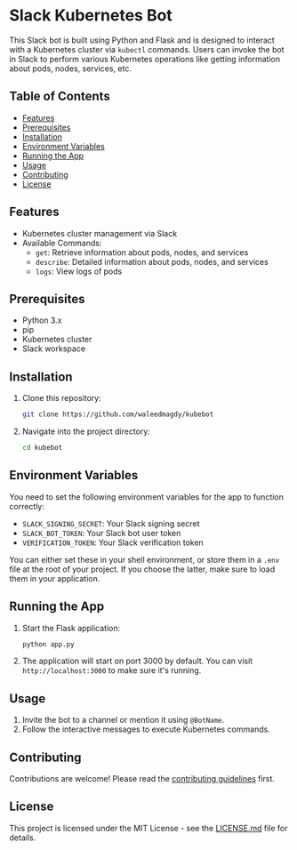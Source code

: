 # Slack Kubernetes Bot

This Slack bot is built using Python and Flask and is designed to interact with a Kubernetes cluster via `kubectl` commands. Users can invoke the bot in Slack to perform various Kubernetes operations like getting information about pods, nodes, services, etc.

## Table of Contents

- [Features](#features)
- [Prerequisites](#prerequisites)
- [Installation](#installation)
- [Environment Variables](#environment-variables)
- [Running the App](#running-the-app)
- [Usage](#usage)
- [Contributing](#contributing)
- [License](#license)

## Features

- Kubernetes cluster management via Slack
- Available Commands:
  - `get`: Retrieve information about pods, nodes, and services
  - `describe`: Detailed information about pods, nodes, and services
  - `logs`: View logs of pods

## Prerequisites

- Python 3.x
- pip
- Kubernetes cluster
- Slack workspace

## Installation

1. Clone this repository:
    ```bash
    git clone https://github.com/waleedmagdy/kubebot
    ```
2. Navigate into the project directory:
    ```bash
    cd kubebot
    ```

## Environment Variables

You need to set the following environment variables for the app to function correctly:

- `SLACK_SIGNING_SECRET`: Your Slack signing secret
- `SLACK_BOT_TOKEN`: Your Slack bot user token
- `VERIFICATION_TOKEN`: Your Slack verification token

You can either set these in your shell environment, or store them in a `.env` file at the root of your project. If you choose the latter, make sure to load them in your application.

## Running the App

1. Start the Flask application:
    ```bash
    python app.py
    ```
2. The application will start on port 3000 by default. You can visit `http://localhost:3000` to make sure it's running.

## Usage

1. Invite the bot to a channel or mention it using `@BotName`.
2. Follow the interactive messages to execute Kubernetes commands.

## Contributing

Contributions are welcome! Please read the [contributing guidelines](CONTRIBUTING.md) first.

## License

This project is licensed under the MIT License - see the [LICENSE.md](LICENSE.md) file for details.

